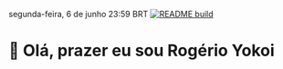 segunda-feira, 6 de junho 23:59 BRT [![README build](https://github.com/rogerioyokoi/rogerioyokoi/actions/workflows/main.yml/badge.svg)](https://github.com/rogerioyokoi/rogerioyokoi/actions/workflows/main.yml)
# 🤙 Olá, prazer eu sou Rogério Yokoi